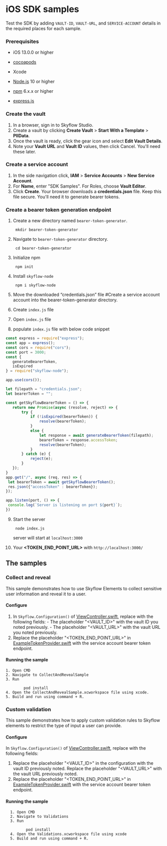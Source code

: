# iOS SDK samples
Test the SDK by adding `VAULT-ID`, `VAULT-URL`, and `SERVICE-ACCOUNT` details in the required places for each sample.

### Prerequisites
- iOS 13.0.0 or higher
- [cocoapods](https://cocoapods.org)
- Xcode
- [Node.js](https://nodejs.org/en/) 10 or higher
- [npm](https://docs.npmjs.com/downloading-and-installing-node-js-and-npm) 6.x.x or higher

- [express.js](http://expressjs.com/en/starter/hello-world.html)


### Create the vault
1.  In a browser, sign in to Skyflow Studio.
2. Create a vault by clicking **Create Vault** > **Start With a Template** > **PIIData**.
3. Once the vault is ready, click the gear icon and select **Edit Vault Details**.
4. Note your **Vault URL** and **Vault ID** values, then click Cancel. You'll need these later.

### Create a service account
1. In the side navigation click, **IAM** > **Service Accounts** > **New Service Account**.
2. For **Name**, enter "SDK Samples". For Roles, choose **Vault Editor**.
3. Click **Create**. Your browser downloads a **credentials.json** file. Keep this file secure. You'll need it to generate bearer tokens.

### Create a bearer token generation endpoint
1. Create a new directory named `bearer-token-generator`.

        mkdir bearer-token-generator
2. Navigate to `bearer-token-generator` directory.

        cd bearer-token-generator
3. Initialize npm

        npm init
4. Install `skyflow-node`

        npm i skyflow-node
5. Move the downloaded “credentials.json” file #Create a service account account into the bearer-token-generator directory.        
6. Create `index.js` file
7. Open `index.js` file
8. populate `index.js` file with below code snippet
```javascript
const express = require("express");
const app = express();
const cors = require("cors");
const port = 3000;
const {
   generateBearerToken,
   isExpired
} = require("skyflow-node");

app.use(cors());

let filepath = "credentials.json";
let bearerToken = "";

const getSkyflowBearerToken = () => {
   return new Promise(async (resolve, reject) => {
       try {
           if (!isExpired(bearerToken)) {
               resolve(bearerToken);
           }
           else {
               let response = await generateBearerToken(filepath);
               bearerToken = response.accessToken;
               resolve(bearerToken);
           }
       } catch (e) {
           reject(e);
       }
   });
}
app.get("/", async (req, res) => {
 let bearerToken = await getSkyflowBearerToken();
 res.json({"accessToken" : bearerToken});
});

app.listen(port, () => {
 console.log(`Server is listening on port ${port}`);
})
```
9. Start the server

        node index.js
    server will start at `localhost:3000`
10. Your **<TOKEN_END_POINT_URL>** with `http://localhost:3000/`

## The samples
### Collect and reveal
This sample demonstrates how to use Skyflow Elements to collect sensitive user information and reveal it to a user.
#### Configure
1. In `Skyflow.Configuration()` of [ViewController.swift](CollectAndRevealSample/CollectAndRevealSample/ViewController.swift), replace with the following fields:
         - The placeholder "<VAULT_ID>" with the vault ID you noted previously.
         - The placeholder "<VAULT_URL>" with the vault URL you noted previously.
2. Replace the placeholder "<TOKEN_END_POINT_URL>" in [ExampleTokenProvider.swift](https://github.com/skyflowapi/skyflow-iOS/blob/SDK-753-update-sample-app-readme/Samples/CollectAndRevealSample/CollectAndRevealSample/ExampleTokenProvider.swift) with the service account bearer token endpoint. 
 
#### Running the sample
    1. Open CMD
    2. Navigate to CollectAndRevealSample
    3. Run 

            pod install
    4. Open the CollectAndRevealSample.xcworkspace file using xcode.
    5. Build and run using command + R.
    
### Custom validation
This sample demonstrates how to apply custom validation rules to Skyflow elements to restrict the type of input a user can provide.
#### Configure
In `Skyflow.Configuration()` of [ViewController.swift](Validations/Validations/ViewController.swift), replace with the following fields:
1. Replace the placeholder "<VAULT_ID>" in the configuration with the vault ID previously noted. Replace the placeholder "<VAULT_URL>" with the vault URL previously noted.
2. Replace the placeholder "<TOKEN_END_POINT_URL>" in [ExampleTokenProvider.swift](https://github.com/skyflowapi/skyflow-iOS/blob/SDK-753-update-sample-app-readme/Samples/Validations/Validations/ExampleTokenProvider.swift) with the service account bearer token endpoint.

#### Running the sample
      1. Open CMD
      2. Navigate to Validations
      3. Run 
            
             pod install
      4. Open the Validations.xcworkspace file using xcode
      5. Build and run using command + R.
